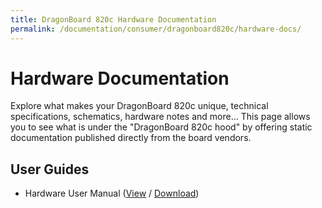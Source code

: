 ```yaml
---
title: DragonBoard 820c Hardware Documentation
permalink: /documentation/consumer/dragonboard820c/hardware-docs/
---
```

# Hardware Documentation

Explore what makes your DragonBoard 820c unique, technical specifications, schematics, hardware notes and more... This page allows you to see what is under the "DragonBoard 820c hood" by offering static documentation published directly from the board vendors.

## User Guides

- Hardware User Manual ([View](/consumer/dragonboard820c/hardware-docs/files/db820c-hw-user-manual.pdf) / [Download](https://github.com/96boards/documentation/raw/master/consumer/dragonboard820c/hardware-docs/files/db820c-hw-user-manual.pdf))

